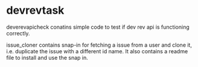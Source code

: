 # devrevtask

deverevapicheck conatins simple code to test if dev rev api is functioning correctly.

issue_cloner contains snap-in for fetching a issue from a user and clone it, i.e. duplicate the issue with a different id name. It also contains a readme file to install and use the snap in.
